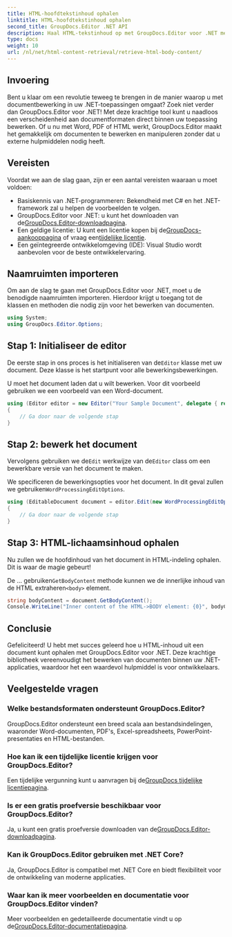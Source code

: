 ```yaml
---
title: HTML-hoofdtekstinhoud ophalen
linktitle: HTML-hoofdtekstinhoud ophalen
second_title: GroupDocs.Editor .NET API
description: Haal HTML-tekstinhoud op met GroupDocs.Editor voor .NET met onze stapsgewijze handleiding. Verbeter uw .NET-applicaties moeiteloos.
type: docs
weight: 10
url: /nl/net/html-content-retrieval/retrieve-html-body-content/
---
```

## Invoering
Bent u klaar om een revolutie teweeg te brengen in de manier waarop u met documentbewerking in uw .NET-toepassingen omgaat? Zoek niet verder dan GroupDocs.Editor voor .NET! Met deze krachtige tool kunt u naadloos een verscheidenheid aan documentformaten direct binnen uw toepassing bewerken. Of u nu met Word, PDF of HTML werkt, GroupDocs.Editor maakt het gemakkelijk om documenten te bewerken en manipuleren zonder dat u externe hulpmiddelen nodig heeft.
## Vereisten
Voordat we aan de slag gaan, zijn er een aantal vereisten waaraan u moet voldoen:
- Basiskennis van .NET-programmeren: Bekendheid met C# en het .NET-framework zal u helpen de voorbeelden te volgen.
-  GroupDocs.Editor voor .NET: u kunt het downloaden van de[GroupDocs.Editor-downloadpagina](https://releases.groupdocs.com/editor/net/).
-  Een geldige licentie: U kunt een licentie kopen bij de[GroupDocs-aankooppagina](https://purchase.groupdocs.com/buy) of vraag een[tijdelijke licentie](https://purchase.groupdocs.com/temporary-license/).
- Een geïntegreerde ontwikkelomgeving (IDE): Visual Studio wordt aanbevolen voor de beste ontwikkelervaring.
## Naamruimten importeren
Om aan de slag te gaan met GroupDocs.Editor voor .NET, moet u de benodigde naamruimten importeren. Hierdoor krijgt u toegang tot de klassen en methoden die nodig zijn voor het bewerken van documenten.
```csharp
using System;
using GroupDocs.Editor.Options;
```
## Stap 1: Initialiseer de editor
De eerste stap in ons proces is het initialiseren van de`Editor` klasse met uw document. Deze klasse is het startpunt voor alle bewerkingsbewerkingen.

U moet het document laden dat u wilt bewerken. Voor dit voorbeeld gebruiken we een voorbeeld van een Word-document.
```csharp
using (Editor editor = new Editor("Your Sample Document", delegate { return new WordProcessingLoadOptions(); }))
{
    // Ga door naar de volgende stap
}
```
## Stap 2: bewerk het document
 Vervolgens gebruiken we de`Edit` werkwijze van de`Editor` class om een bewerkbare versie van het document te maken.

 We specificeren de bewerkingsopties voor het document. In dit geval zullen we gebruiken`WordProcessingEditOptions`.
```csharp
using (EditableDocument document = editor.Edit(new WordProcessingEditOptions()))
{
    // Ga door naar de volgende stap
}
```
## Stap 3: HTML-lichaamsinhoud ophalen
Nu zullen we de hoofdinhoud van het document in HTML-indeling ophalen. Dit is waar de magie gebeurt!

 De ... gebruiken`GetBodyContent` methode kunnen we de innerlijke inhoud van de HTML extraheren`<body>` element.
```csharp
string bodyContent = document.GetBodyContent();
Console.WriteLine("Inner content of the HTML->BODY element: {0}", bodyContent);
```

## Conclusie
Gefeliciteerd! U hebt met succes geleerd hoe u HTML-inhoud uit een document kunt ophalen met GroupDocs.Editor voor .NET. Deze krachtige bibliotheek vereenvoudigt het bewerken van documenten binnen uw .NET-applicaties, waardoor het een waardevol hulpmiddel is voor ontwikkelaars.
## Veelgestelde vragen
### Welke bestandsformaten ondersteunt GroupDocs.Editor?
GroupDocs.Editor ondersteunt een breed scala aan bestandsindelingen, waaronder Word-documenten, PDF's, Excel-spreadsheets, PowerPoint-presentaties en HTML-bestanden.
### Hoe kan ik een tijdelijke licentie krijgen voor GroupDocs.Editor?
 Een tijdelijke vergunning kunt u aanvragen bij de[GroupDocs tijdelijke licentiepagina](https://purchase.groupdocs.com/temporary-license/).
### Is er een gratis proefversie beschikbaar voor GroupDocs.Editor?
 Ja, u kunt een gratis proefversie downloaden van de[GroupDocs.Editor-downloadpagina](https://releases.groupdocs.com/).
### Kan ik GroupDocs.Editor gebruiken met .NET Core?
Ja, GroupDocs.Editor is compatibel met .NET Core en biedt flexibiliteit voor de ontwikkeling van moderne applicaties.
### Waar kan ik meer voorbeelden en documentatie voor GroupDocs.Editor vinden?
 Meer voorbeelden en gedetailleerde documentatie vindt u op de[GroupDocs.Editor-documentatiepagina](https://reference.groupdocs.com/editor/net/).